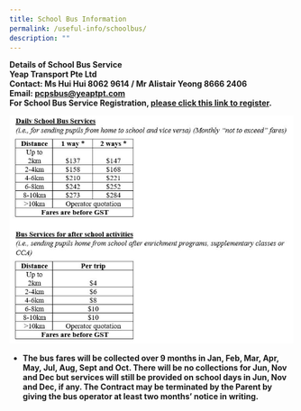 ```yaml
---
title: School Bus Information
permalink: /useful-info/schoolbus/
description: ""
---
```

<b>Details of School Bus Service<b> <br>
Yeap Transport Pte Ltd <br>
Contact: Ms Hui Hui 8062 9614 / Mr Alistair Yeong 8666 2406 <br>
Email: pcpsbus@yeaptpt.com <br>
For School Bus Service Registration, [please click this link to register](https://ytmsonline.yeaptpt.com/onlineregistration_site/Register?sitename=pcps).  <br>


![bus](/images/Useful%20Info/busoperator.JPG)

* The bus fares will be collected over 9 months in Jan, Feb, Mar, Apr, May, Jul, Aug, Sept and Oct. There will be no collections for Jun, Nov and Dec but services will still be provided on school days in Jun, Nov and Dec, if any. The Contract may be terminated by the Parent by giving the bus operator at least two months’ notice in writing.<br></b></b>